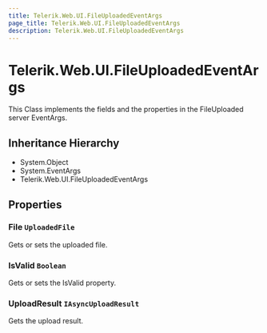 ```yaml
---
title: Telerik.Web.UI.FileUploadedEventArgs
page_title: Telerik.Web.UI.FileUploadedEventArgs
description: Telerik.Web.UI.FileUploadedEventArgs
---
```


# Telerik.Web.UI.FileUploadedEventArgs

This Class implements the fields and
            the properties in the FileUploaded server EventArgs.

## Inheritance Hierarchy

* System.Object
* System.EventArgs
* Telerik.Web.UI.FileUploadedEventArgs

## Properties

###  File `UploadedFile`

Gets or sets the uploaded file.

###  IsValid `Boolean`

Gets or sets the IsValid property.

###  UploadResult `IAsyncUploadResult`

Gets the upload result.

